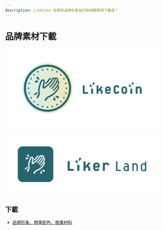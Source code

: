 ```yaml
---
description: LikeCoin 有提供品牌形象指引和相關素材下載麼？
---
```


# 品牌素材下載

![](../../.gitbook/assets/likecoin_presskit_logo_fullcolor_dark.png)

![](../../.gitbook/assets/likecoin_presskit_likerland_dark.png)

## 下載 <a id="yes"></a>

* [品牌形象、標準配色、推廣材料](https://www.notion.so/Branding-and-Design-96b3d582c3014003985a8819b31217fa)

